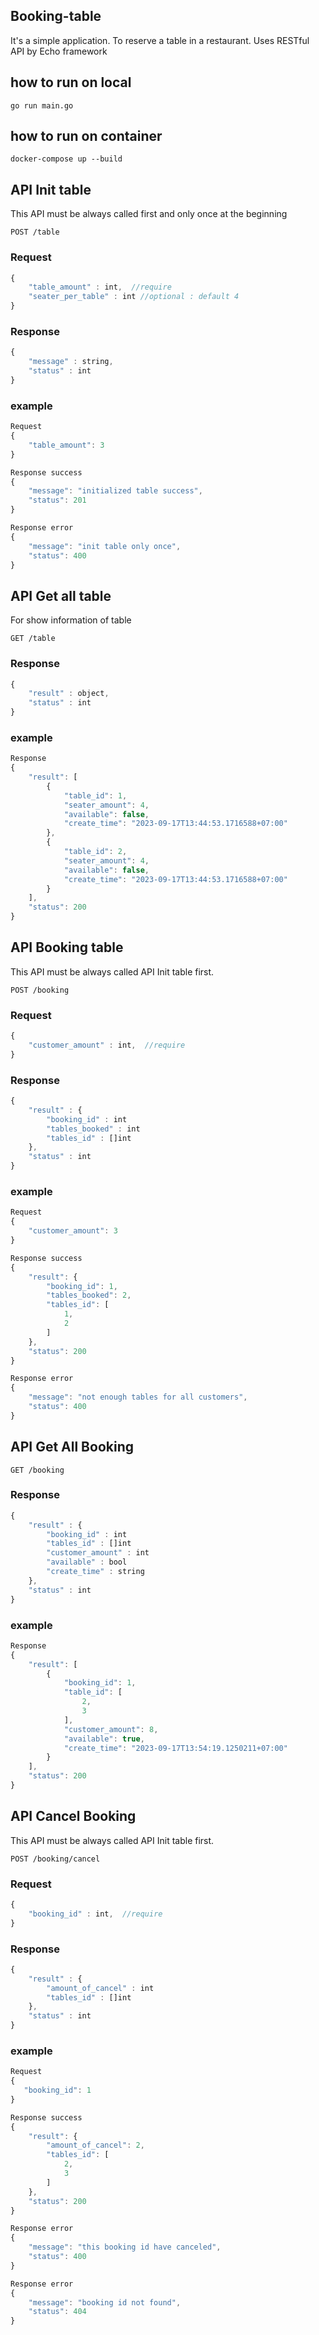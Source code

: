 ## Booking-table
It's a simple application. To reserve a table in a restaurant. Uses RESTful API by Echo framework

## how to run on local
```
go run main.go
```

## how to run on container
```
docker-compose up --build
```



## API Init table

This API must be always called first and only once at the beginning

```http
POST /table
```

### Request

```javascript
{
    "table_amount" : int,  //require
    "seater_per_table" : int //optional : default 4
}
```

### Response

```javascript
{
    "message" : string,
    "status" : int
}
```

### example

```javascript
Request
{
    "table_amount": 3
}

Response success
{
    "message": "initialized table success",
    "status": 201
}

Response error
{
    "message": "init table only once",
    "status": 400
}
```

## API Get all table

For show information of table 

```http
GET /table
```


### Response

```javascript
{
    "result" : object,
    "status" : int
}
```

### example

```javascript
Response
{
    "result": [
        {
            "table_id": 1,
            "seater_amount": 4,
            "available": false,
            "create_time": "2023-09-17T13:44:53.1716588+07:00"
        },
        {
            "table_id": 2,
            "seater_amount": 4,
            "available": false,
            "create_time": "2023-09-17T13:44:53.1716588+07:00"
        }
    ],
    "status": 200
}
```

## API Booking table

This API must be always called API Init table first.

```http
POST /booking
```

### Request

```javascript
{
    "customer_amount" : int,  //require
}
```

### Response

```javascript
{
    "result" : {
        "booking_id" : int
        "tables_booked" : int
        "tables_id" : []int
    },
    "status" : int
}
```

### example

```javascript
Request
{
    "customer_amount": 3
}

Response success
{
    "result": {
        "booking_id": 1,
        "tables_booked": 2,
        "tables_id": [
            1,
            2
        ]
    },
    "status": 200
}

Response error
{
    "message": "not enough tables for all customers",
    "status": 400
}
```

## API Get All Booking

```http
GET /booking
```

### Response

```javascript
{
    "result" : {
        "booking_id" : int
        "tables_id" : []int
        "customer_amount" : int
        "available" : bool
        "create_time" : string
    },
    "status" : int
}
```

### example

```javascript
Response
{
    "result": [
        {
            "booking_id": 1,
            "table_id": [
                2,
                3
            ],
            "customer_amount": 8,
            "available": true,
            "create_time": "2023-09-17T13:54:19.1250211+07:00"
        }
    ],
    "status": 200
}
```

## API Cancel Booking

This API must be always called API Init table first.

```http
POST /booking/cancel
```

### Request

```javascript
{
    "booking_id" : int,  //require
}
```

### Response

```javascript
{
    "result" : {
        "amount_of_cancel" : int
        "tables_id" : []int
    },
    "status" : int
}
```

### example

```javascript
Request
{
   "booking_id": 1
}

Response success
{
    "result": {
        "amount_of_cancel": 2,
        "tables_id": [
            2,
            3
        ]
    },
    "status": 200
}

Response error
{
    "message": "this booking id have canceled",
    "status": 400
}

Response error
{
    "message": "booking id not found",
    "status": 404
}
```